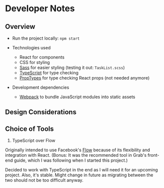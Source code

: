# Developer Notes

## Overview

* Run the project locally: `npm start`

* Technologies used
    * React for components
    * CSS for styling
    * [Sass](https://sass-lang.com/) for easier styling (testing it out: `TaskList.scss`)
    * [TypeScript](https://www.typescriptlang.org/) for type checking
    * [PropTypes](https://www.npmjs.com/package/prop-types) for type checking React props (not needed anymore)
    
* Development dependencies
    * [Webpack](https://webpack.js.org/) to bundle JavaScript modules into static assets

## Design Considerations

## Choice of Tools

1. TypeScript over Flow

Originally intended to use Facebook's [Flow](https://flow.org/) because of its flexibility and integration with React.
(Bonus: It was the recommended tool in Grab's front-end guide, which I was following when I started this project.)

Decided to work with TypeScript in the end as I will need it for an upcoming project. Also, it's stable.
Might change in future as migrating between the two should not be too difficult anyway.
